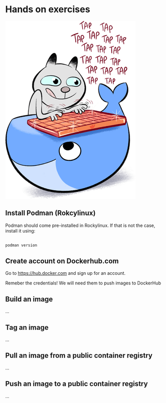 # Hands on exercises

![Cat with keyboard](../_img/tuto-docker.png "Let's create some containers")

## Install Podman (Rokcylinux)

Podman should come pre-installed in Rockylinux. If that is not the case, install it using:

```bash
```


```bash
podman version
```

## Create account on Dockerhub.com

Go to https://hub.docker.com and sign up for an account. 

Remeber the credentials! We will need them to push images to DockerHub

## Build an image

...

## Tag an image

...

## Pull an image from a public container registry

...

## Push an image to a public container registry

...